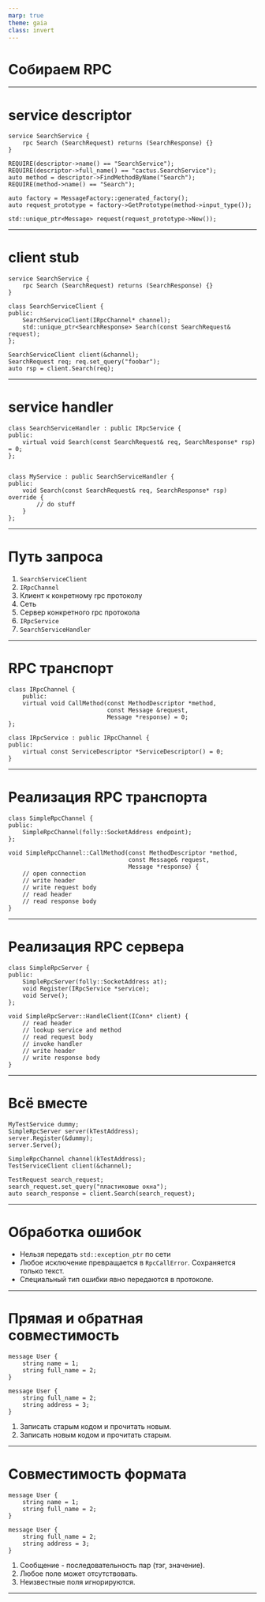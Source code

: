 ```yaml
---
marp: true
theme: gaia
class: invert
---
```


# Собираем RPC

---

# service descriptor

```
service SearchService {
	rpc Search (SearchRequest) returns (SearchResponse) {}
}
```

```
REQUIRE(descriptor->name() == "SearchService");
REQUIRE(descriptor->full_name() == "cactus.SearchService");
auto method = descriptor->FindMethodByName("Search");
REQUIRE(method->name() == "Search");

auto factory = MessageFactory::generated_factory();
auto request_prototype = factory->GetPrototype(method->input_type());

std::unique_ptr<Message> request(request_prototype->New());
```

---

# client stub

```
service SearchService {
	rpc Search (SearchRequest) returns (SearchResponse) {}
}
```

```
class SearchServiceClient {
public:
	SearchServiceClient(IRpcChannel* channel);
	std::unique_ptr<SearchResponse> Search(const SearchRequest& request);
};

SearchServiceClient client(&channel);
SearchRequest req; req.set_query("foobar");
auto rsp = client.Search(req);
```

---

# service handler

```
class SearchServiceHandler : public IRpcService {
public:
	virtual void Search(const SearchRequest& req, SearchResponse* rsp) = 0;
};


class MyService : public SearchServiceHandler {
public:
	void Search(const SearchRequest& req, SearchResponse* rsp) override {
		// do stuff
	}
};
```

---

# Путь запроса

1. `SearchServiceClient`
2. `IRpcChannel`
3. Клиент к конретному rpc протоколу
4. Сеть
5. Сервер конкретного rpc протокола
6. `IRpcService`
7. `SearchServiceHandler`

---

# RPC транспорт

```
class IRpcChannel {
	public:
	virtual void CallMethod(const MethodDescriptor *method,
							const Message &request,
							Message *response) = 0;
};

class IRpcService : public IRpcChannel {
public:
	virtual const ServiceDescriptor *ServiceDescriptor() = 0;
}
```

---

# Реализация RPC транспорта

```
class SimpleRpcChannel {
public:
	SimpleRpcChannel(folly::SocketAddress endpoint);
};

void SimpleRpcChannel::CallMethod(const MethodDescriptor *method,
								  const Message& request,
								  Message *response) {
	// open connection
	// write header
	// write request body
	// read header
	// read response body
}
```

---

# Реализация RPC сервера

```
class SimpleRpcServer {
public:
	SimpleRpcServer(folly::SocketAddress at);
	void Register(IRpcService *service);
	void Serve();
};

void SimpleRpcServer::HandleClient(IConn* client) {
	// read header
	// lookup service and method
	// read request body
	// invoke handler
	// write header
	// write response body
}
```

---

# Всё вместе

```
MyTestService dummy;
SimpleRpcServer server(kTestAddress);
server.Register(&dummy);
server.Serve();
```

```
SimpleRpcChannel channel(kTestAddress);
TestServiceClient client(&channel);

TestRequest search_request;
search_request.set_query("пластиковые окна");
auto search_response = client.Search(search_request);
```

---

# Обработка ошибок

* Нельзя передать `std::exception_ptr` по сети
* Любое исключение превращается в `RpcCallError`. Сохраняется только текст.
* Специальный тип ошибки явно передаются в протоколе.

---

# Прямая и обратная совместимость

```
message User {
	string name = 1;
	string full_name = 2;
}

message User {
	string full_name = 2;
	string address = 3;
}
```

1. Записать старым кодом и прочитать новым.
2. Записать новым кодом и прочитать старым.

---

# Совместимость формата

```
message User {
	string name = 1;
	string full_name = 2;
}

message User {
	string full_name = 2;
	string address = 3;
}
```

1. Сообщение - последовательность пар (тэг, значение).
2. Любое поле может отсутствовать.
3. Неизвестные поля игнорируются.

---

